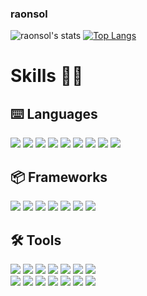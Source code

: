 ### raonsol

![raonsol's stats](https://github-readme-stats.vercel.app/api?username=raonsol&show_icons=true&theme=vue)
[![Top Langs](https://github-readme-stats.vercel.app/api/top-langs/?username=raonsol&theme=vue&layout=compact)](https://github.com/anuraghazra/github-readme-stats)


# Skills 💪🏻
## ⌨️ Languages
<a href="" target="_blank"><img src="https://img.shields.io/badge/C-A8B9CC?style=flat-square&logo=C&logoColor=white"/></a>
<a href="" target="_blank"><img src="https://img.shields.io/badge/C++-00599C?style=flat-square&logo=C%2B%2B&logoColor=white"/></a>
<a href="" target="_blank"><img src="https://img.shields.io/badge/Python-3776AB?style=flat-square&logo=Python&logoColor=white"/></a>
<a href="" target="_blank"><img src="https://img.shields.io/badge/Java-007396?style=flat-square&logo=Java&logoColor=white"/></a>
<a href="" target="_blank"><img src="https://img.shields.io/badge/JavaScript-F7DF1E?style=flat-square&logo=JavaScript&logoColor=black"/></a>
<a href="" target="_blank"><img src="https://img.shields.io/badge/HTML5-E34F26?style=flat-square&logo=HTML5&logoColor=white"/></a>
<a href="" target="_blank"><img src="https://img.shields.io/badge/CSS3-1572B6?style=flat-square&logo=CSS3&logoColor=white"/></a>
<a href="" target="_blank"><img src="https://img.shields.io/badge/LaTeX-008080?style=flat-square&logo=LaTeX&logoColor=white"/></a>
<a href="" target="_blank"><img src="https://img.shields.io/badge/Markdown-000000?style=flat-square&logo=Markdown&logoColor=white"/></a>


## 📦 Frameworks
<a href="" target="_blank"><img src="https://img.shields.io/badge/TensorFlow-FF6F00?style=flat-square&logo=TensorFlow&logoColor=white"/></a>
<a href="" target="_blank"><img src="https://img.shields.io/badge/Keras-D00000?style=flat-square&logo=Keras&logoColor=white"/></a>
<a href="" target="_blank"><img src="https://img.shields.io/badge/PyTorch-EE4C2C?style=flat-square&logo=PyTorch&logoColor=white"/></a>
<a href="" target="_blank"><img src="https://img.shields.io/badge/scikit learn-F7931E?style=flat-square&logo=scikitlearn&logoColor=white"/></a>
<a href="" target="_blank"><img src="https://img.shields.io/badge/OpenCV-5C3EE8?style=flat-square&logo=OpenCV&logoColor=white"/></a>
<a href="" target="_blank"><img src="https://img.shields.io/badge/Django-092E20?style=flat-square&logo=Django&logoColor=white"/></a>
<a href="" target="_blank"><img src="https://img.shields.io/badge/MySQL-4479A1?style=flat-square&logo=MySQL&logoColor=white"/></a>


## 🛠 Tools
<a href="" target="_blank"><img src="https://img.shields.io/badge/git-F05032?style=flat-square&logo=git&logoColor=white"/></a>
<a href="" target="_blank"><img src="https://img.shields.io/badge/SVN-809CC9?style=flat-square&logo=Subversion&logoColor=white"/></a>
<a href="" target="_blank"><img src="https://img.shields.io/badge/VSCode-007ACC?style=flat-square&logo=VisualStudioCode&logoColor=white"/></a>
<a href="" target="_blank"><img src="https://img.shields.io/badge/VS-5C2D91?style=flat-square&logo=VisualStudio&logoColor=white"/></a>
<a href="" target="_blank"><img src="https://img.shields.io/badge/Xcode-147EFB?style=flat-square&logo=Xcode&logoColor=white"/></a>
<a href="" target="_blank"><img src="https://img.shields.io/badge/IntelliJ-000000?style=flat-square&logo=IntelliJIDEA&logoColor=white"/></a>
<a href="" target="_blank"><img src="https://img.shields.io/badge/Vim-019733?style=flat-square&logo=Vim&logoColor=white"/></a>   
<a href="" target="_blank"><img src="https://img.shields.io/badge/XD-FF61F6?style=flat-square&logo=AdobeXD&logoColor=white"/></a>
<a href="" target="_blank"><img src="https://img.shields.io/badge/Illustrator-FF9A00?style=flat-square&logo=AdobeIllustrator&logoColor=white"/></a>
<a href="" target="_blank"><img src="https://img.shields.io/badge/Indesign-FF3366?style=flat-square&logo=AdobeIndesign&logoColor=white"/></a>
<a href="" target="_blank"><img src="https://img.shields.io/badge/Photoshop-31A8FF?style=flat-square&logo=AdobePhotoshop&logoColor=white"/></a>
<a href="" target="_blank"><img src="https://img.shields.io/badge/Lightroom Classic-31A8FF?style=flat-square&logo=AdobeLightroomClassic&logoColor=white"/></a>
<a href="" target="_blank"><img src="https://img.shields.io/badge/Premiere Pro-9999FF?style=flat-square&logo=AdobePremierePro&logoColor=white"/></a>
<a href="" target="_blank"><img src="https://img.shields.io/badge/After Effects-9999FF?style=flat-square&logo=AdobeAfterEffects&logoColor=white"/></a>
